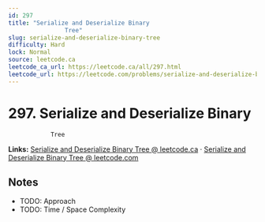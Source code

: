 ```yaml
--- 
id: 297
title: "Serialize and Deserialize Binary
                Tree"
slug: serialize-and-deserialize-binary-tree
difficulty: Hard
lock: Normal
source: leetcode.ca
leetcode_ca_url: https://leetcode.ca/all/297.html
leetcode_url: https://leetcode.com/problems/serialize-and-deserialize-binary-tree/
---
```


# 297. Serialize and Deserialize Binary
                Tree

**Links:** [Serialize and Deserialize Binary
                Tree @ leetcode.ca](https://leetcode.ca/all/297.html) · [Serialize and Deserialize Binary
                Tree @ leetcode.com](https://leetcode.com/problems/serialize-and-deserialize-binary-tree/)

## Notes
- TODO: Approach
- TODO: Time / Space Complexity
